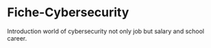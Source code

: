 # Fiche-Cybersecurity
Introduction world of cybersecurity not only job but salary and school career. 

